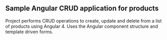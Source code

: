 ## Sample Angular CRUD application for products

Project performs CRUD operations to create, update and delete from a list of products using Angular 4. Uses the Angular component structure and template driven forms.
